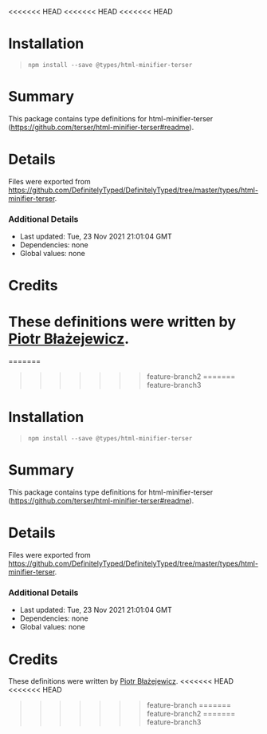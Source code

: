 <<<<<<< HEAD
<<<<<<< HEAD
<<<<<<< HEAD
# Installation
> `npm install --save @types/html-minifier-terser`

# Summary
This package contains type definitions for html-minifier-terser (https://github.com/terser/html-minifier-terser#readme).

# Details
Files were exported from https://github.com/DefinitelyTyped/DefinitelyTyped/tree/master/types/html-minifier-terser.

### Additional Details
 * Last updated: Tue, 23 Nov 2021 21:01:04 GMT
 * Dependencies: none
 * Global values: none

# Credits
These definitions were written by [Piotr Błażejewicz](https://github.com/peterblazejewicz).
=======
=======
>>>>>>> feature-branch2
=======
>>>>>>> feature-branch3
# Installation
> `npm install --save @types/html-minifier-terser`

# Summary
This package contains type definitions for html-minifier-terser (https://github.com/terser/html-minifier-terser#readme).

# Details
Files were exported from https://github.com/DefinitelyTyped/DefinitelyTyped/tree/master/types/html-minifier-terser.

### Additional Details
 * Last updated: Tue, 23 Nov 2021 21:01:04 GMT
 * Dependencies: none
 * Global values: none

# Credits
These definitions were written by [Piotr Błażejewicz](https://github.com/peterblazejewicz).
<<<<<<< HEAD
<<<<<<< HEAD
>>>>>>> feature-branch
=======
>>>>>>> feature-branch2
=======
>>>>>>> feature-branch3
